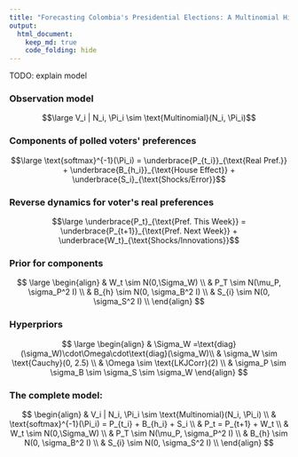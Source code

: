 ```yaml
---
title: "Forecasting Colombia's Presidential Elections: A Multinomial Hierarchical Dynamic Linear Model"
output:
  html_document:
    keep_md: true
    code_folding: hide
---
```


TODO: explain model

### Observation model

$$\large V_i | N_i, \Pi_i \sim \text{Multinomial}(N_i, \Pi_i)$$

### Components of polled voters' preferences

$$\large \text{softmax}^{-1}(\Pi_i) = \underbrace{P_{t_i}}_{\text{Real Pref.}} + \underbrace{B_{h_i}}_{\text{House Effect}} + \underbrace{S_i}_{\text{Shocks/Error}}$$

### Reverse dynamics for voter's real preferences

$$\large \underbrace{P_t}_{\text{Pref. This Week}} = \underbrace{P_{t+1}}_{\text{Pref. Next Week}} + \underbrace{W_t}_{\text{Shocks/Innovations}}$$

### Prior for components

$$ \large
\begin{align}
& W_t \sim N(0,\Sigma_W) \\
& P_T \sim N(\mu_P, \sigma_P^2 I) \\
& B_{h} \sim N(0, \sigma_B^2 I) \\
& S_{i} \sim N(0, \sigma_S^2 I) \\
\end{align}
$$

### Hyperpriors

$$ \large
\begin{align}
& \Sigma_W =\text{diag}(\sigma_W)\cdot\Omega\cdot\text{diag}(\sigma_W)\\
& \sigma_W \sim \text{Cauchy}(0, 2.5) \\
& \Omega \sim \text{LKJCorr}(2) \\
& \sigma_P \sim \sigma_B \sim \sigma_S \sim \sigma_W
\end{align}
$$

### The complete model:
$$
\begin{align}
& V_i | N_i, \Pi_i \sim \text{Multinomial}(N_i, \Pi_i) \\
& \text{softmax}^{-1}(\Pi_i) = P_{t_i} + B_{h_i} + S_i \\
& P_t = P_{t+1} + W_t \\
& W_t \sim N(0,\Sigma_W) \\
& P_T \sim N(\mu_P, \sigma_P^2 I) \\
& B_{h} \sim N(0, \sigma_B^2 I) \\
& S_{i} \sim N(0, \sigma_S^2 I) \\
\end{align}
$$
